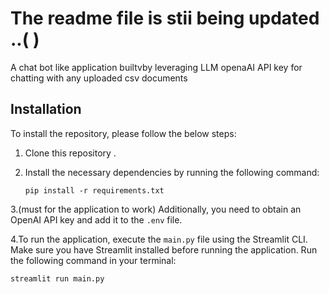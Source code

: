 # The readme file is stii being updated ..( )

A chat bot like application builtvby leveraging LLM openaAI API key for chatting with any uploaded csv documents


## Installation

To install the repository, please follow the below steps:

1. Clone this repository .
2. Install the necessary dependencies by running the following command:

   ```
   pip install -r requirements.txt
   ```
3.(must for the application to work)
Additionally, you need to obtain an OpenAI API key and add it to the `.env` file.

4.To run the application, execute the `main.py` file using the Streamlit CLI. Make sure you have Streamlit installed before running the application. Run the following command in your terminal:

```
streamlit run main.py
```

